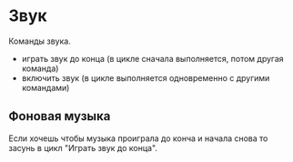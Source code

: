 # Звук
Команды звука.

- играть звук до конца (в цикле сначала выполняется, потом другая команда)
- включить звук (в цикле выполняется одновременно с другими командами)

## Фоновая музыка
Если хочешь чтобы музыка проиграла до конча и начала снова то засунь в цикл "Играть звук до конца".
